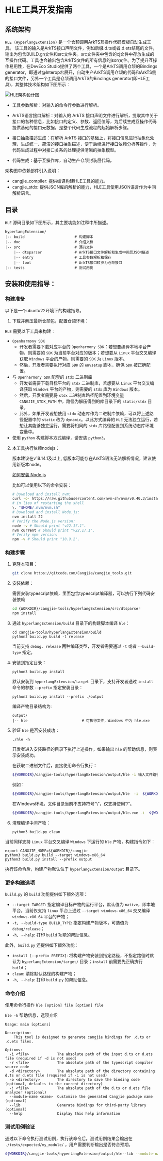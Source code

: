 # HLE工具开发指南

## 系统架构

`HLE (HyperlangExtension)` 是一个仓颉调用ArkTS互操作代码模板自动生成工具。
该工具的输入是ArkTS接口声明文件，例如后缀.d.ts或者.d.ets结尾的文件，输出为包含BUILD.gn文件和src文件夹。src文件夹中包含的cj文件中存放生成的互操作代码。工具也会输出包含ArkTS文件的所有信息的json文件。为了提升互操作易用性，在DevEco Studio提供了两个工具，一个是ArkTS调用仓颉的Bindings generator，即通过@Interop宏展开，自动生产ArkTS调用仓颉的代码和ArkTS侧的接口文件，另外一个工具是仓颉调用ArkTS的Bindings generator(即HLE工具)，其整体技术架构如下图所示：

![HLE架构设计图](../figures/HLE.png)

- 工具参数解析：对输入的命令行参数进行解析。
- ArkTS语言接口解析：对输入的 ArkTS 接口声明文件进行解析，提取其中关于接口的各种信息，比如接口的定义、参数、返回值等，为后续生成互操作代码提供基础的接口元数据，是整个代码生成流程的起始解析步骤。

- 接口抽象描述生成：在解析 ArkTS 接口的基础上，将接口信息进行抽象化处理，生成统一、简洁的接口抽象描述，便于后续进行接口依赖分析等操作，为代码生成过程中对接口关系的处理提供清晰的抽象模型。

- 代码生成：基于互操作库，自动生产仓颉封装层代码。

架构图中依赖部件引入说明：

- cangjie_compiler: 提供编译构建HLE工具的能力。
- cangjie_stdx: 提供JSON库的解析的能力，HLE工具使用JSON语言作为中间解析语言。


## 目录

`HLE` 源码目录如下图所示，其主要功能如注释中所描述。

```
hyperlangExtension/
|-- build                       # 构建脚本
|-- doc                         # 介绍文档
|-- src                         # 源码文件
    |-- dtsparser               # ArkTS接口文件解析和生成中间层JSON描述
    |-- entry                   # 工具参数解析和保存
    |-- tool                    # ArkTS接口转换为仓颉接口
|-- tests                       # 测试用例
```

## 安装和使用指导：

### 构建准备

以下是一个ubuntu22环境下的构建指导。

1. 下载并解压最新仓颉包，配置仓颉环境：

`HLE` 需要以下工具来构建：

- `Openharmony SDK`
    - 开发者需要下载对应平台的 `Openharmony SDK`：若想要编译本地平台产物，则需要的 `SDK` 为当前平台对应的版本；若想要从 `Linux` 平台交叉编译获取 `Windows` 平台的产物，则需要的 `SDK` 为 `Linux` 版本。
    - 然后，开发者需要执行对应 `SDK` 的 `envsetup` 脚本，确保 `SDK` 被正确配置。
- 与 `Openharmony SDK` 配套的 `stdx` 二进制库
    - 开发者需要下载目标平台的 `stdx` 二进制库，若想要从 `Linux` 平台交叉编译获取 `Windows` 平台的产物，则需要的 `stdx` 库为 `Windows` 版本。
    - 然后，开发者需要将 `stdx` 二进制库路径配置到环境变量 `CANGJIE_STDX_PATH` 中，路径为解压得到的库目录下的 `static/stdx` 目录。
    - 此外，如果开发者想使用 `stdx` 动态库作为二进制库依赖，可以将上述路径配置中的 `static` 改为 `dynamic`。以此方式编译的 `HLE` 无法独立运行，若想让其能够独立运行，需要将相同的 `stdx` 库路径配置到系统动态库环境变量中。
- 使用 `python` 构建脚本方式编译，请安装 `python3`。

2. 本工具执行依赖nodejs：

    版本建议在v18.14.1及以上, 低版本可能存在ArkTS语法无法解析情况，建议使用新版本node。

    [如何安装 Node.js](https://dev.nodejs.cn/learn/how-to-install-nodejs/)

    比如可以使用以下的命令安装：
    
    ```sh
    # Download and install nvm:
    curl -o- https://raw.githubusercontent.com/nvm-sh/nvm/v0.40.3/install.sh | bash
    # in lieu of restarting the shell
    \. "$HOME/.nvm/nvm.sh"
    # Download and install Node.js:
    nvm install 22
    # Verify the Node.js version:
    node -v # Should print "v22.17.1".
    nvm current # Should print "v22.17.1".
    # Verify npm version:
    npm -v # Should print "10.9.2".
    ```

### 构建步骤

1. 克隆本项目：

    ```sh
    git clone https://gitcode.com/Cangjie/cangjie_tools.git
    ```

2. 安装依赖：

    需要安装typescript依赖，里面包含typescript编译器，可以执行下列代码安装依赖

    ```sh
    cd {WORKDIR}/cangjie-tools/hyperlangExtension/src/dtsparser
    npm install
    ```

3. 通过 `hyperlangExtension/build` 目录下的构建脚本编译 `hle`：

    ```shell
    cd cangjie-tools/hyperlangExtension/build
    python3 build.py build -t release
    ```

    当前支持 `debug`、`release` 两种编译类型，开发者需要通过 `-t` 或者 `--build-type` 指定。

4. 安装到指定目录：

    ```shell
    python3 build.py install
    ```

    默认安装到 `hyperlangExtension/target` 目录下，支持开发者通过 `install` 命令的参数 `--prefix` 指定安装目录：

    ```shell
    python3 build.py install --prefix ./output
    ```

    编译产物目录结构为:

    ```
    output/
    |-- hle                         # 可执行文件，Windows 中为 hle.exe
    ```

5. 验证 `hle` 是否安装成功：

    ```shell
    ./hle -h
    ```

    开发者进入安装路径的目录下执行上述操作，如果输出 `hle` 的帮助信息，则表示安装成功。

    在获取二进制文件后，直接使用命令行执行：

    ```sh
    ${WORKDIR}/cangjie-tools/hyperlangExtension/output/hle -i 输入文件路径 -o 输出文件夹 --lib
    ```

    例如：

    ```sh
    ${WORKDIR}/cangjie-tools/hyperlangExtension/output/hle  -i  ${WORKDIR}/cangjie-tools/hyperlangExtension/tests/cases/class.d.ts -o out --module-name=ohos.hilog --lib
    ```

    在Windows环境，文件目录当前不支持符号“\\”，仅支持使用“/”。
    ```sh
    ${WORKDIR}/cangjie-tools/hyperlangExtension/output/hle.exe -i  ${WORKDIR}/cangjie-tools/hyperlangExtension/tests/cases/class.d.ts -o out --module-name=ohos.hilog --lib
    ```

6. 清理编译中间产物：

   ```shell
   python3 build.py clean
   ```

当前同样支持 `Linux` 平台交叉编译 `Windows` 下运行的 `hle` 产物，构建指令如下：

```shell
export CANGJIE_HOME=${WORKDIR}/cangjie
python3 build.py build --target windows-x86_64
python3 build.py install --prefix output
```

执行该命令后，构建产物默认位于 `hyperlangExtension/output` 目录下。

### 更多构建选项

`build.py` 的 `build` 功能提供如下额外选项：
- `--target TARGET`: 指定编译目标产物的运行平台，默认值为 `native`，即本地平台，当前仅支持 `linux` 平台上通过 `--target windows-x86_64` 交叉编译 `windows-x86_64` 平台的产物；
- `-t, --build-type BUILD_TYPE`: 指定构建产物版本，可选值为 `debug/release`；
- `-h, --help`: 打印 `build` 功能的帮助信息。

此外，`build.py` 还提供如下额外功能：

- `install [--prefix PREFIX]`: 将构建产物安装到指定路径，不指定路径时默认为 `hyperlangExtension/target/` 目录；`install` 前需要先正确执行 `build`；
- `clean`: 清除默认路径的构建产物；
- `-h, --help`: 打印 `build.py` 的帮助信息。

### 命令介绍

使用命令行操作 `hle [option] file [option] file`

`hle -h` 帮助信息，选项介绍

```text
Usage: main [options]

Description:
    This tool is designed to generate cangjie bindings for .d.ts or .d.ets files.

Options:
  -i <file>             The absolute path of the input d.ts or d.ets file (required if -d is not used)
  -r <file>             The absolute path of the typescript compiler source code
  -d <directory>        The absolute path of the directory containing d.ts or d.ets file (required if -i is not used)
  -o <directory>        The directory to save the binding code (optional, defaults to the current directory)
  -j <file>             The absolute path of the d.ts or d.ets file analyzer (optional)
  --module-name <name>  Customize the generated Cangjie package name (optional)
  --lib                 Generate bindings for third-party library (optional)
  --help                Display this help information
```

### 测试用例验证

通过以下命令执行测试用例，执行该命令后，测试用例结果会输出在 `./tests/expected/my_module/` ，用户需要判断输出是否符合预期。

```bash
${WORKDIR}/cangjie-tools/hyperlangExtension/output/hle--lib --module-name="my_module" -d ./tests/cases -o ./tests/expected/my_module/
```
